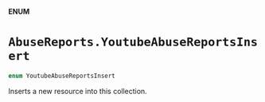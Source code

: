 **ENUM**

# `AbuseReports.YoutubeAbuseReportsInsert`

```swift
enum YoutubeAbuseReportsInsert
```

Inserts a new resource into this collection.
